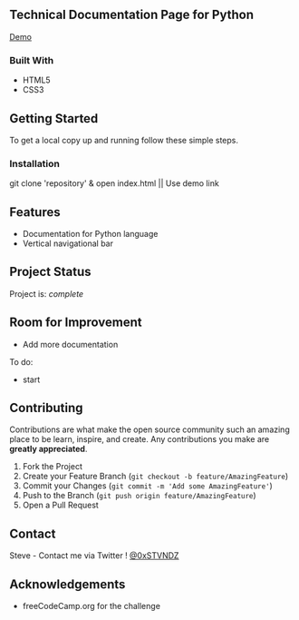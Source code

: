 <!-- ABOUT THE PROJECT -->
## Technical Documentation Page for Python

[Demo](https://0xstvndz.github.io/TechnicalDocumentationPython/)

### Built With

* HTML5
* CSS3


<!-- GETTING STARTED -->
## Getting Started

To get a local copy up and running follow these simple steps.

### Installation

git clone 'repository' & open index.html || Use demo link


## Features
- Documentation for Python language
- Vertical navigational bar


## Project Status
Project is: _complete_ 


## Room for Improvement
- Add more documentation

To do:
- start

<!-- CONTRIBUTING -->
## Contributing

Contributions are what make the open source community such an amazing place to be learn, inspire, and create. Any contributions you make are **greatly appreciated**.

1. Fork the Project
2. Create your Feature Branch (`git checkout -b feature/AmazingFeature`)
3. Commit your Changes (`git commit -m 'Add some AmazingFeature'`)
4. Push to the Branch (`git push origin feature/AmazingFeature`)
5. Open a Pull Request



<!-- CONTACT -->
## Contact

Steve - Contact me via Twitter ! [@0xSTVNDZ](https://twitter.com/0xSTVNDZ) 


<!-- ACKNOWLEDGEMENTS -->
## Acknowledgements

* freeCodeCamp.org for the challenge
